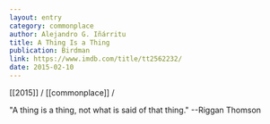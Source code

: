 ```yaml
---
layout: entry
category: commonplace
author: Alejandro G. Iñárritu
title: A Thing Is a Thing
publication: Birdman
link: https://www.imdb.com/title/tt2562232/
date: 2015-02-10
---
```


[[2015]] / [[commonplace]] / 

"A thing is a thing, not what is said of that thing." --Riggan Thomson


